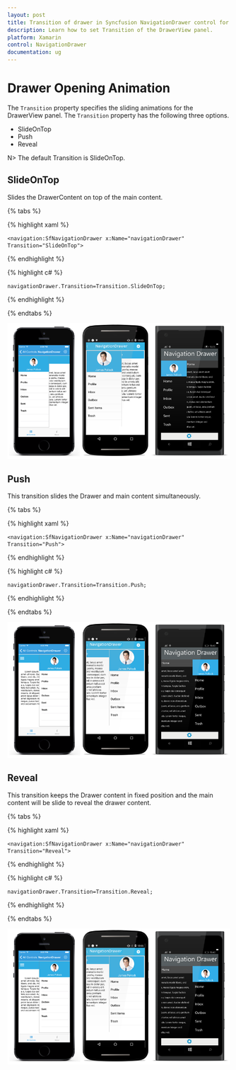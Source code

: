 ```yaml
---
layout: post
title: Transition of drawer in Syncfusion NavigationDrawer control for Xamarin.Forms
description: Learn how to set Transition of the DrawerView panel.
platform: Xamarin
control: NavigationDrawer
documentation: ug
---
```

# Drawer Opening Animation

The `Transition` property specifies the sliding animations for the DrawerView panel. The `Transition` property has the following three options.

* SlideOnTop
* Push
* Reveal

N> The default Transition is SlideOnTop.

## SlideOnTop

Slides the DrawerContent on top of the main content.

{% tabs %}

{% highlight xaml %}

	<navigation:SfNavigationDrawer x:Name="navigationDrawer" Transition="SlideOnTop">
	
{% endhighlight %}	
	
{% highlight c# %} 

	navigationDrawer.Transition=Transition.SlideOnTop;

{% endhighlight %}

{% endtabs %}

![](images/Slide-on-top.png)

## Push

This transition slides the Drawer and main content simultaneously.

{% tabs %}	

{% highlight xaml %}

	<navigation:SfNavigationDrawer x:Name="navigationDrawer" Transition="Push">
	
{% endhighlight %}
	
{% highlight c# %} 

	navigationDrawer.Transition=Transition.Push;

{% endhighlight %}

{% endtabs %}

![](images/Push.png)

## Reveal

This transition keeps the Drawer content in fixed position and the main content will be slide to reveal the drawer content.

{% tabs %}

{% highlight xaml %}

	<navigation:SfNavigationDrawer x:Name="navigationDrawer" Transition="Reveal">
	
{% endhighlight %}	
	
{% highlight c# %} 

	navigationDrawer.Transition=Transition.Reveal;

{% endhighlight %}

{% endtabs %}

![](images/reveal.png)
